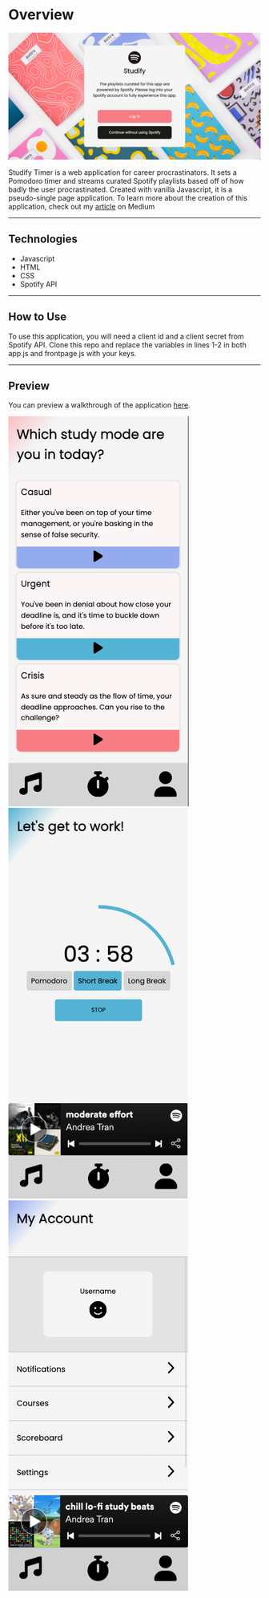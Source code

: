 # Overview

![Title Image](./logos/images/titlepage.png)

Studify Timer is a web application for career procrastinators. It sets a Pomodoro timer and streams curated Spotify playlists based off of how badly the user procrastinated. Created with vanilla Javascript, it is a pseudo-single page application.
To learn more about the creation of this application, check out my [article](https://medium.com/@eyyytran/nurse-to-tech-in-16-weeks-front-end-development-e5993f93d6cc) on Medium

---

## Technologies

-   Javascript
-   HTML
-   CSS
-   Spotify API

---

## How to Use

To use this application, you will need a client id and a client secret from Spotify API. Clone this repo and replace the variables in lines 1-2 in both app.js and frontpage.js with your keys.

---

## Preview

You can preview a walkthrough of the application [here](https://youtu.be/Jp5Ky-3jGeE).

![Playlist Page](./logos/images/playlistpage.png)
![Timer Page](./logos/images/timerpage.png)
![Account Page](./logos/images/accountpage.png)
